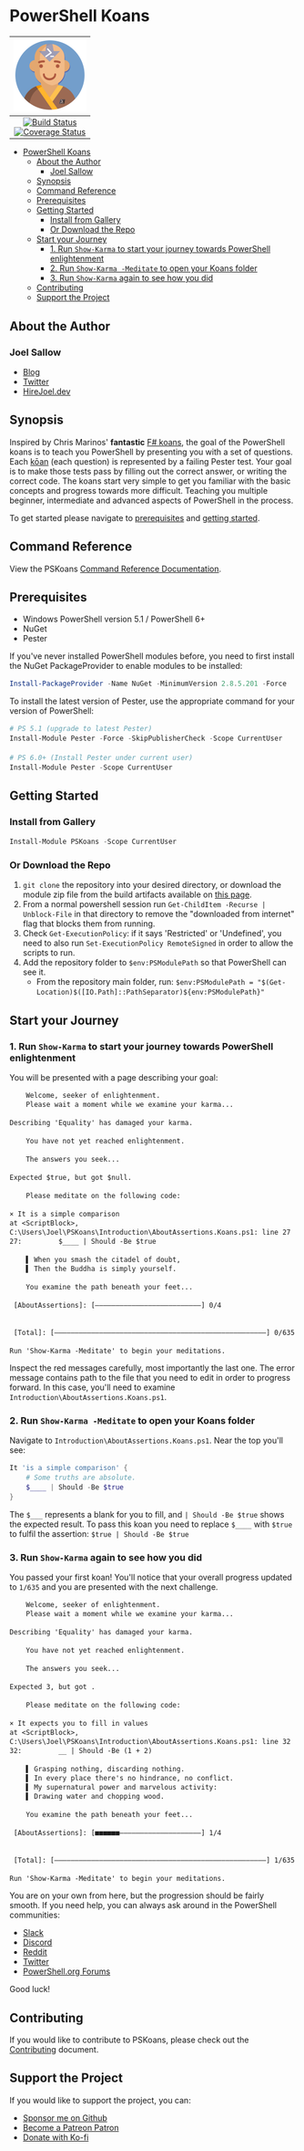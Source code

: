 # PowerShell Koans

| [![PSKoans Logo](./logo-128px.png)](./logo.svg)                                                 |
| :---------------------------------------------------------------------------------------------: |
| [![Build Status][build-badge]][build-link]<br/>[![Coverage Status][coverage-badge]][build-link] |

- [PowerShell Koans](#powershell-koans)
  - [About the Author](#about-the-author)
    - [Joel Sallow](#joel-sallow)
  - [Synopsis](#synopsis)
  - [Command Reference](#command-reference)
  - [Prerequisites](#prerequisites)
  - [Getting Started](#getting-started)
    - [Install from Gallery](#install-from-gallery)
    - [Or Download the Repo](#or-download-the-repo)
  - [Start your Journey](#start-your-journey)
    - [1. Run `Show-Karma` to start your journey towards PowerShell enlightenment](#1-run-show-karma-to-start-your-journey-towards-powershell-enlightenment)
    - [2. Run `Show-Karma -Meditate` to open your Koans folder](#2-run-show-karma--meditate-to-open-your-koans-folder)
    - [3. Run `Show-Karma` again to see how you did](#3-run-show-karma-again-to-see-how-you-did)
  - [Contributing](#contributing)
  - [Support the Project](#support-the-project)

## About the Author

### Joel Sallow

- [Blog](https://vexx32.github.io)
- [Twitter](https://twitter.com/vexx32)
- [HireJoel.dev](https://hirejoel.dev)

## Synopsis

Inspired by Chris Marinos' **fantastic** [F# koans](https://github.com/ChrisMarinos/FSharpKoans), the goal of the PowerShell koans is to teach you PowerShell by presenting you with a set of questions.
Each [kōan](https://en.wikipedia.org/wiki/K%C5%8Dan) (each question) is represented by a failing Pester test.
Your goal is to make those tests pass by filling out the correct answer, or writing the correct code.
The koans start very simple to get you familiar with the basic concepts and progress towards more difficult.
Teaching you multiple beginner, intermediate and advanced aspects of PowerShell in the process.

To get started please navigate to [prerequisites](#prerequisites) and [getting started](#getting-started).

## Command Reference

View the PSKoans [Command Reference Documentation](docs/PSKoans.md).

## Prerequisites

- Windows PowerShell version 5.1 / PowerShell 6+
- NuGet
- Pester

If you've never installed PowerShell modules before, you need to first install the NuGet PackageProvider to enable modules to be installed:

```PowerShell
Install-PackageProvider -Name NuGet -MinimumVersion 2.8.5.201 -Force
```

To install the latest version of Pester, use the appropriate command for your version of PowerShell:

```PowerShell
# PS 5.1 (upgrade to latest Pester)
Install-Module Pester -Force -SkipPublisherCheck -Scope CurrentUser

# PS 6.0+ (Install Pester under current user)
Install-Module Pester -Scope CurrentUser
```

## Getting Started

### Install from Gallery

```PowerShell
Install-Module PSKoans -Scope CurrentUser
```

### Or Download the Repo

1. `git clone` the repository into your desired directory, or download the module zip file from the build artifacts available on [this page](https://dev.azure.com/SallowCode/PSKoans/_build/latest?definitionId=1).
2. From a normal powershell session run `Get-ChildItem -Recurse | Unblock-File` in that directory to remove the "downloaded from internet" flag that blocks them from running.
3. Check `Get-ExecutionPolicy`: if it says 'Restricted' or 'Undefined', you need to also run `Set-ExecutionPolicy RemoteSigned` in order to allow the scripts to run.
4. Add the repository folder to `$env:PSModulePath` so that PowerShell can see it.
   - From the repository main folder, run: `$env:PSModulePath = "$(Get-Location)$([IO.Path]::PathSeparator)${env:PSModulePath}"`

## Start your Journey

### 1. Run `Show-Karma` to start your journey towards PowerShell enlightenment

You will be presented with a page describing your goal:

```code
    Welcome, seeker of enlightenment.
    Please wait a moment while we examine your karma...

Describing 'Equality' has damaged your karma.

    You have not yet reached enlightenment.

    The answers you seek...

Expected $true, but got $null.

    Please meditate on the following code:

× It is a simple comparison
at <ScriptBlock>, C:\Users\Joel\PSKoans\Introduction\AboutAssertions.Koans.ps1: line 27
27:         $____ | Should -Be $true

    ▌ When you smash the citadel of doubt,
    ▌ Then the Buddha is simply yourself.

    You examine the path beneath your feet...

 [AboutAssertions]: [――――――――――――――――――――――――――] 0/4


 [Total]: [――――――――――――――――――――――――――――――――――――――――――――――――――――] 0/635

Run 'Show-Karma -Meditate' to begin your meditations.
```

Inspect the red messages carefully, most importantly the last one.
The error message contains path to the file that you need to edit in order to progress forward.
In this case, you'll need to examine `Introduction\AboutAssertions.Koans.ps1`.

### 2. Run `Show-Karma -Meditate` to open your Koans folder

Navigate to `Introduction\AboutAssertions.Koans.ps1`. Near the top you'll see:

```powershell
It 'is a simple comparison' {
    # Some truths are absolute.
    $____ | Should -Be $true
}
```

The `$___` represents a blank for you to fill, and `| Should -Be $true` shows the expected result.
To pass this koan you need to replace `$____` with `$true` to fulfil the assertion: `$true | Should -Be $true`

### 3. Run `Show-Karma` again to see how you did

You passed your first koan!
You'll notice that your overall progress updated to `1/635` and you are presented with the next challenge.

```code
    Welcome, seeker of enlightenment.
    Please wait a moment while we examine your karma...

Describing 'Equality' has damaged your karma.

    You have not yet reached enlightenment.

    The answers you seek...

Expected 3, but got .

    Please meditate on the following code:

× It expects you to fill in values
at <ScriptBlock>, C:\Users\Joel\PSKoans\Introduction\AboutAssertions.Koans.ps1: line 32
32:         __ | Should -Be (1 + 2)

    ▌ Grasping nothing, discarding nothing.
    ▌ In every place there's no hindrance, no conflict.
    ▌ My supernatural power and marvelous activity:
    ▌ Drawing water and chopping wood.

    You examine the path beneath your feet...

 [AboutAssertions]: [■■■■■■――――――――――――――――――――] 1/4


 [Total]: [――――――――――――――――――――――――――――――――――――――――――――――――――――] 1/635

Run 'Show-Karma -Meditate' to begin your meditations.
```

 You are on your own from here, but the progression should be fairly smooth.
 If you need help, you can always ask around in the PowerShell communities:

- [Slack](https://j.mp/psslack)
- [Discord](https://j.mp/psdiscord)
- [Reddit](https://www.reddit.com/r/PowerShell/)
- [Twitter](https://twitter.com/hashtag/powershell)
- [PowerShell.org Forums](https://powershell.org/forums/forum/windows-powershell-qa/)

Good luck!

## Contributing

If you would like to contribute to PSKoans, please check out the [Contributing](https://github.com/vexx32/PSKoans/blob/master/CONTRIBUTING.md) document.

## Support the Project

If you would like to support the project, you can:

- [Sponsor me on Github][github-sponsor]
- [Become a Patreon Patron][patreon]
- [Donate with Ko-fi][ko-fi]

[build-badge]: https://dev.azure.com/SallowCode/PSKoans/_apis/build/status/PSKoans%20CI
[build-link]: https://dev.azure.com/SallowCode/PSKoans/_build/latest?definitionId=1
[coverage-badge]: https://img.shields.io/azure-devops/coverage/SallowCode/PSKoans/1
[github-sponsor]: https://github.com/sponsors/vexx32
[patreon]: https://patreon.com/PSKoans
[ko-fi]: https://ko-fi.com/joelsallow
